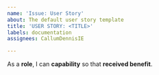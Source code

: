 ```yaml
---
name: 'Issue: User Story'
about: The default user story template
title: 'USER STORY: <TITLE>'
labels: documentation
assignees: CallumDennisIE

---
```


As a **role**, I can **capability** so that **received benefit**.
